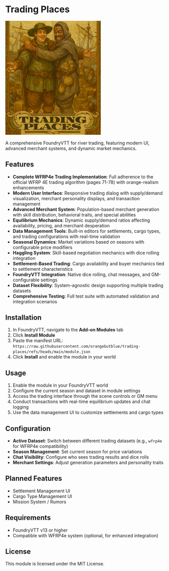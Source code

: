 # Trading Places

<img src="trading-places.png" alt="Trading Places Logo" width="300" />

A comprehensive FoundryVTT for river trading, featuring modern UI, advanced merchant systems, and dynamic market mechanics.

## Features

- **Complete WFRP4e Trading Implementation**: Full adherence to the official WFRP 4E trading algorithm (pages 71-78) with orange-realism enhancements
- **Modern User Interface**: Responsive trading dialog with supply/demand visualization, merchant personality displays, and transaction management
- **Advanced Merchant System**: Population-based merchant generation with skill distribution, behavioral traits, and special abilities
- **Equilibrium Mechanics**: Dynamic supply/demand ratios affecting availability, pricing, and merchant desperation
- **Data Management Tools**: Built-in editors for settlements, cargo types, and trading configurations with real-time validation
- **Seasonal Dynamics**: Market variations based on seasons with configurable price modifiers
- **Haggling System**: Skill-based negotiation mechanics with dice rolling integration
- **Settlement-Based Trading**: Cargo availability and buyer mechanics tied to settlement characteristics
- **FoundryVTT Integration**: Native dice rolling, chat messages, and GM-configurable settings
- **Dataset Flexibility**: System-agnostic design supporting multiple trading datasets
- **Comprehensive Testing**: Full test suite with automated validation and integration scenarios

## Installation

1. In FoundryVTT, navigate to the **Add-on Modules** tab
2. Click **Install Module**
3. Paste the manifest URL: `https://raw.githubusercontent.com/orangebutblue/trading-places/refs/heads/main/module.json`
4. Click **Install** and enable the module in your world

## Usage

1. Enable the module in your FoundryVTT world
2. Configure the current season and dataset in module settings
3. Access the trading interface through the scene controls or GM menu
4. Conduct transactions with real-time equilibrium updates and chat logging
5. Use the data management UI to customize settlements and cargo types

## Configuration

- **Active Dataset**: Switch between different trading datasets (e.g., `wfrp4e` for WFRP4e compatibility)
- **Season Management**: Set current season for price variations
- **Chat Visibility**: Configure who sees trading results and dice rolls
- **Merchant Settings**: Adjust generation parameters and personality traits

## Planned Features

- Settlement Management UI
- Cargo Type Management UI
- Mission System / Rumors

## Requirements

- FoundryVTT v13 or higher
- Compatible with WFRP4e system (optional, for enhanced integration)

## License

This module is licensed under the MIT License.